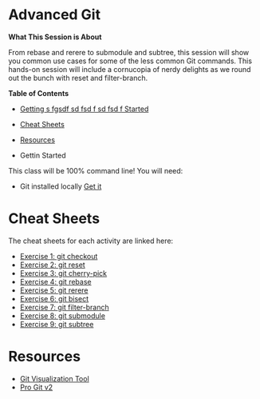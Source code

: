 # Advanced Git

**What This Session is About**

From rebase and rerere to submodule and subtree, this session will show you common use cases for some of the less common Git commands. This hands-on session will include a cornucopia of nerdy delights as we round out the bunch with reset and filter-branch. 

**Table of Contents**
- [Getting s fgsdf sd fsd f sd fsd f Started](-gettin-started)
- [Cheat Sheets](#cheat-sheets)
- [Resources](#resources)

- Gettin Started

This class will be 100% command line! You will need:

- Git installed locally [Get it](https://git-scm.com)

# Cheat Sheets

The cheat sheets for each activity are linked here:

- [Exercise 1: git checkout](cheat-sheets/1-git-checkout.md)
- [Exercise 2: git reset](cheat-sheets/2-git-reset.md)
- [Exercise 3: git cherry-pick](cheat-sheets/3-git-cherry-pick.md)
- [Exercise 4: git rebase](cheat-sheets/4-git-rebase.md)
- [Exercise 5: git rerere](cheat-sheets/5-git-rerere.md)
- [Exercise 6: git bisect](cheat-sheets/6-git-bisect.md)
- [Exercise 7: git filter-branch](cheat-sheets/7-git-filter-branch.md)
- [Exercise 8: git submodule](cheat-sheets/8-git-submodule.md)
- [Exercise 9: git subtree](cheat-sheets/9-git-subtree.md)

# Resources

- [Git Visualization Tool](http://git-school.github.io/visualizing-git/)
- [Pro Git v2](https://git-scm.com/book/en/v2)
